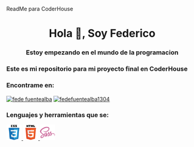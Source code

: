 ReadMe para CoderHouse

<h1 align="center">Hola 👋, Soy Federico</h1>
<h3 align="center">Estoy empezando en el mundo de la programacion</h3>
<h3 aling="center">Este es mi repositorio para mi proyecto final en CoderHouse </h3>

<h3 align="left">Encontrame en:</h3>
<p align="left">
<a href="https://fb.com/federico fuentealba" target="blank"><img align="center" src="https://raw.githubusercontent.com/rahuldkjain/github-profile-readme-generator/master/src/images/icons/Social/facebook.svg" alt="fede fuentealba" height="30" width="40" /></a>
<a href="https://instagram.com/fedefuentealba1304" target="blank"><img align="center" src="https://raw.githubusercontent.com/rahuldkjain/github-profile-readme-generator/master/src/images/icons/Social/instagram.svg" alt="fedefuentealba1304" height="30" width="40" /></a>
</p>

<h3 align="left">Lenguajes y herramientas que se:</h3>
<p align="left"> <a href="https://www.w3schools.com/css/" target="_blank" rel="noreferrer"> <img src="https://raw.githubusercontent.com/devicons/devicon/master/icons/css3/css3-original-wordmark.svg" alt="css3" width="40" height="40"/> </a> <a href="https://www.w3.org/html/" target="_blank" rel="noreferrer"> <img src="https://raw.githubusercontent.com/devicons/devicon/master/icons/html5/html5-original-wordmark.svg" alt="html5" width="40" height="40"/> </a> <a href="https://sass-lang.com" target="_blank" rel="noreferrer"> <img src="https://raw.githubusercontent.com/devicons/devicon/master/icons/sass/sass-original.svg" alt="sass" width="40" height="40"/> </a> </p>
